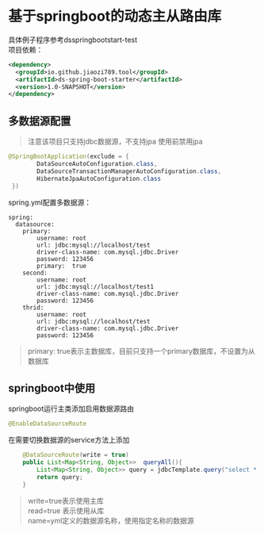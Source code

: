 # 基于springboot的动态主从路由库
具体例子程序参考dsspringbootstart-test<br/>
项目依赖：
```XML
<dependency>
  <groupId>io.github.jiaozi789.tool</groupId>
  <artifactId>ds-spring-boot-starter</artifactId>
  <version>1.0-SNAPSHOT</version>
</dependency>
```
## 多数据源配置
>注意该项目只支持jdbc数据源，不支持jpa
使用前禁用jpa
```java
@SpringBootApplication(exclude = {
        DataSourceAutoConfiguration.class,
        DataSourceTransactionManagerAutoConfiguration.class,
        HibernateJpaAutoConfiguration.class
 })
```
spring.yml配置多数据源：
```
spring:
  datasource:
    primary:
        username: root
        url: jdbc:mysql://localhost/test
        driver-class-name: com.mysql.jdbc.Driver
        password: 123456
        primary:  true
    second:
        username: root
        url: jdbc:mysql://localhost/test1
        driver-class-name: com.mysql.jdbc.Driver
        password: 123456
    thrid:
        username: root
        url: jdbc:mysql://localhost/test
        driver-class-name: com.mysql.jdbc.Driver
        password: 123456
```
> primary: true表示主数据库，目前只支持一个primary数据库，不设置为从数据库

## springboot中使用
springboot运行主类添加启用数据源路由
```java
@EnableDataSourceRoute
```
在需要切换数据源的service方法上添加
```java
    @DataSourceRoute(write = true)
    public List<Map<String, Object>>  queryAll(){
        List<Map<String, Object>> query = jdbcTemplate.query("select * from user", new ColumnMapRowMapper());
        return query;
    }
```
>write=true表示使用主库<br/>
>read=true 表示使用从库<br/>
>name=yml定义的数据源名称，使用指定名称的数据源<br/>
